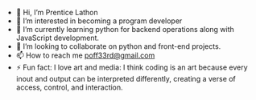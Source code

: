 - 👋 Hi, I’m Prentice Lathon
- 👀 I’m interested in becoming a program developer 
- 🌱 I’m currently learning python for backend operations along with JavaScript development.
- 💞️ I’m looking to collaborate on python and front-end projects.
- 📫 How to reach me poff33rd@gmail.com
- ⚡ Fun fact: I love art and media: I think coding is an art because every inout and output can be interpreted differently, creating a verse of access, control, and interaction.

<!---
poff33rd2/poff33rd2 is a ✨ special ✨ repository because its `README.md` (this file) appears on your GitHub profile.
You can click the Preview link to take a look at your changes.
--->
